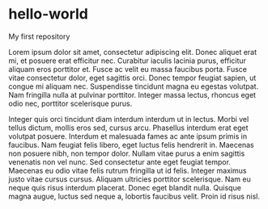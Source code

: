 # hello-world
My first repository 

Lorem ipsum dolor sit amet, consectetur adipiscing elit. Donec aliquet erat mi, et posuere erat efficitur nec. Curabitur iaculis lacinia purus, efficitur aliquam eros porttitor et. Fusce ac velit eu massa faucibus porta. Fusce vitae consectetur dolor, eget sagittis orci. Donec tempor feugiat sapien, ut congue mi aliquam nec. Suspendisse tincidunt magna eu egestas volutpat. Nam fringilla nulla at pulvinar porttitor. Integer massa lectus, rhoncus eget odio nec, porttitor scelerisque purus.

Integer quis orci tincidunt diam interdum interdum ut in lectus. Morbi vel tellus dictum, mollis eros sed, cursus arcu. Phasellus interdum erat eget volutpat posuere. Interdum et malesuada fames ac ante ipsum primis in faucibus. Nam feugiat felis libero, eget luctus felis hendrerit in. Maecenas non posuere nibh, non tempor dolor. Nullam vitae purus a enim sagittis venenatis non vel nunc. Sed consectetur ante eget feugiat tempor. Maecenas eu odio vitae felis rutrum fringilla ut id felis. Integer maximus justo vitae cursus cursus. Aliquam ultricies porttitor scelerisque. Nam eu neque quis risus interdum placerat. Donec eget blandit nulla. Quisque magna augue, luctus sed neque a, lobortis faucibus velit. Proin id risus nisl. 
